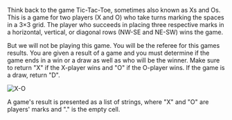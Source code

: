 Think back to the game Tic-Tac-Toe, sometimes also known as Xs and Os. This is a game for two players (X and O)
who take turns marking the spaces in a 3×3 grid.
The player who succeeds in placing three respective marks 
in a horizontal, vertical, or diagonal rows (NW-SE and NE-SW) wins the game.

But we will not be playing this game.
You will be the referee for this games results. 
You are given a result of a game and you must determine 
if the game ends in a win or a draw as well as who will be the winner. 
Make sure to return "X" if the X-player wins and "O" if the O-player wins. 
If the game is a draw, return "D".

![X-O](x-o-referee.svg)

A game's result is presented as a list of strings, 
where "X" and "O" are players' marks and "." is the empty cell.



